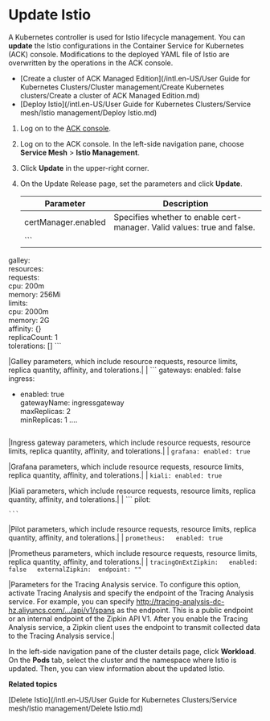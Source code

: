 # Update Istio

A Kubernetes controller is used for Istio lifecycle management. You can **update** the Istio configurations in the Container Service for Kubernetes \(ACK\) console. Modifications to the deployed YAML file of Istio are overwritten by the operations in the ACK console.

-   [Create a cluster of ACK Managed Edition](/intl.en-US/User Guide for Kubernetes Clusters/Cluster management/Create Kubernetes clusters/Create a cluster of ACK Managed Edition.md)
-   [Deploy Istio](/intl.en-US/User Guide for Kubernetes Clusters/Service mesh/Istio management/Deploy Istio.md)

1.  Log on to the [ACK console](https://cs.console.aliyun.com).

2.  Log on to the ACK console. In the left-side navigation pane, choose **Service Mesh** \> **Istio Management**.

3.  Click **Update** in the upper-right corner.

4.  On the Update Release page, set the parameters and click **Update**.

    |Parameter|Description|
    |---------|-----------|
    |certManager.enabled|Specifies whether to enable cert-manager. Valid values: true and false.|
    |    ```
galley:    
  resources:    
    requests:      
      cpu: 200m      
      memory: 256Mi    
    limits:      
      cpu: 2000m      
      memory: 2G    
  affinity: {}  
  replicaCount: 1  
  tolerations: [] 
    ```

|Galley parameters, which include resource requests, resource limits, replica quantity, affinity, and tolerations.|
    |    ```
gateways:
  enabled: false  
  ingress:  
  - enabled: true    
    gatewayName: ingressgateway    
    maxReplicas: 2    
    minReplicas: 1 
....
    ```

|Ingress gateway parameters, which include resource requests, resource limits, replica quantity, affinity, and tolerations.|
    |    ```
grafana:
  enabled: true
    ```

|Grafana parameters, which include resource requests, resource limits, replica quantity, affinity, and tolerations.|
    |    ```
kiali:
  enabled: true
    ```

|Kiali parameters, which include resource requests, resource limits, replica quantity, affinity, and tolerations.|
    |    ```
pilot:
                                        
    ```

|Pilot parameters, which include resource requests, resource limits, replica quantity, affinity, and tolerations.|
    |    ```
prometheus:  
  enabled: true
    ```

|Prometheus parameters, which include resource requests, resource limits, replica quantity, affinity, and tolerations.|
    |    ```
tracingOnExtZipkin:  
  enabled: false  
  externalZipkin: 
    endpoint: ""  
    ```

|Parameters for the Tracing Analysis service. To configure this option, activate Tracing Analysis and specify the endpoint of the Tracing Analysis service. For example, you can specify http://tracing-analysis-dc-hz.aliyuncs.com/.../api/v1/spans as the endpoint. This is a public endpoint or an internal endpoint of the Zipkin API V1. After you enable the Tracing Analysis service, a Zipkin client uses the endpoint to transmit collected data to the Tracing Analysis service.|


In the left-side navigation pane of the cluster details page, click **Workload**. On the **Pods** tab, select the cluster and the namespace where Istio is updated. Then, you can view information about the updated Istio.

**Related topics**  


[Delete Istio](/intl.en-US/User Guide for Kubernetes Clusters/Service mesh/Istio management/Delete Istio.md)


